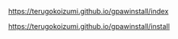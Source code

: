 https://terugokoizumi.github.io/gpawinstall/index

https://terugokoizumi.github.io/gpawinstall/install
